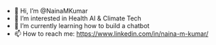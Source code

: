 - 👋 Hi, I’m @NainaMKumar
- 👀 I’m interested in Health AI & Climate Tech
- 🌱 I’m currently learning how to build a chatbot
- 📫 How to reach me: https://www.linkedin.com/in/naina-m-kumar/


